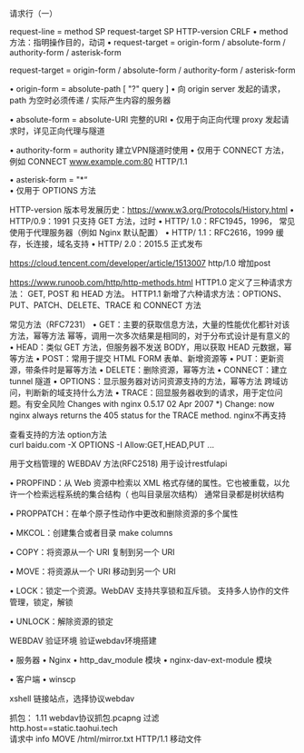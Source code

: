 请求行（一）

request-line = method SP request-target SP HTTP-version CRLF
 • method 方法：指明操作目的，动词
 • request-target = origin-form / absolute-form / authority-form / asterisk-form
 
 
request-target = origin-form / absolute-form / authority-form / asterisk-form

• origin-form = absolute-path [ "?" query ]
   • 向 origin server 发起的请求，path 为空时必须传递 /    实际产生内容的服务器

• absolute-form = absolute-URI    完整的URI
   • 仅用于向正向代理 proxy 发起请求时，详见正向代理与隧道

• authority-form = authority   建立VPN隧道时使用
   • 仅用于 CONNECT 方法，例如 CONNECT www.example.com:80 HTTP/1.1

• asterisk-form = "*“   
  • 仅用于 OPTIONS 方法 
  
  
  
  
HTTP-version 版本号发展历史：https://www.w3.org/Protocols/History.html
• HTTP/0.9：1991 只支持 GET 方法，过时
• HTTP/ 1.0：RFC1945，1996， 常见使用于代理服务器（例如 Nginx 默认配置）
• HTTP/ 1.1：RFC2616，1999    缓存，长连接，域名支持
• HTTP/ 2.0：2015.5 正式发布   



https://cloud.tencent.com/developer/article/1513007
http/1.0 增加post

https://www.runoob.com/http/http-methods.html
HTTP1.0 定义了三种请求方法： GET, POST 和 HEAD 方法。
HTTP1.1 新增了六种请求方法：OPTIONS、PUT、PATCH、DELETE、TRACE 和 CONNECT 方法


常见方法（RFC7231）
• GET：主要的获取信息方法，大量的性能优化都针对该方法，幂等方法    幂等，调用一次多次结果是相同的，对于分布式设计是有意义的
• HEAD：类似 GET 方法，但服务器不发送 BODY，用以获取 HEAD 元数据，幂等方法
• POST：常用于提交 HTML FORM 表单、新增资源等
• PUT：更新资源，带条件时是幂等方法
• DELETE：删除资源，幂等方法
• CONNECT：建立 tunnel 隧道
• OPTIONS：显示服务器对访问资源支持的方法，幂等方法   跨域访问，判断新的域支持什么方法
• TRACE：回显服务器收到的请求，用于定位问题。有安全风险 Changes with nginx 0.5.17 02 Apr 2007 *) Change: 
       now nginx always returns the 405 status for the TRACE method.
       nginx不再支持
 
查看支持的方法 option方法     
curl baidu.com -X OPTIONS -I
Allow:GET,HEAD,PUT ...  





用于文档管理的 WEBDAV 方法(RFC2518)  用于设计restfulapi   

• PROPFIND：从 Web 资源中检索以 XML 格式存储的属性。它也被重载，以允 许一个检索远程系统的集合结构（
    也叫目录层次结构）      通常目录都是树状结构

• PROPPATCH：在单个原子性动作中更改和删除资源的多个属性

• MKCOL：创建集合或者目录      make  columns

• COPY：将资源从一个 URI 复制到另一个 URI

• MOVE：将资源从一个 URI 移动到另一个 URI

• LOCK：锁定一个资源。WebDAV 支持共享锁和互斥锁。    支持多人协作的文件管理，锁定，解锁

• UNLOCK：解除资源的锁定     



WEBDAV 验证环境    验证webdav环境搭建

• 服务器
  • Nginx
  • http_dav_module 模块
  • nginx-dav-ext-module 模块

• 客户端
  • winscp
  
  xshell 链接站点，选择协议webdav
  

抓包：
1.11 webdav协议抓包.pcapng 过滤  
http.host==static.taohui.tech  
请求中 info
   MOVE /html/mirror.txt HTTP/1.1 移动文件